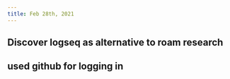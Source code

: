 ```yaml
---
title: Feb 28th, 2021
---
```


## Discover logseq as alternative to roam research
## used github for logging in
##
